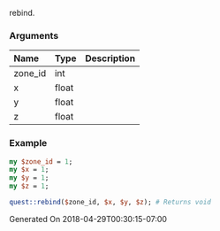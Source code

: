 rebind.
### Arguments
**Name**|**Type**|**Description**
:---|:---|:---
zone_id|int|
x|float|
y|float|
z|float|

### Example

```perl
my $zone_id = 1;
my $x = 1;
my $y = 1;
my $z = 1;

quest::rebind($zone_id, $x, $y, $z); # Returns void
```


Generated On 2018-04-29T00:30:15-07:00